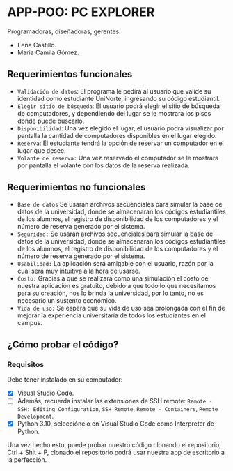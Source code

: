 # APP-POO: PC EXPLORER
Programadoras, diseñadoras, gerentes.
- Lena Castillo.
- Maria Camila Gómez.

## Requerimientos funcionales
- `Validación de datos`: El programa le pedirá al usuario que valide su identidad como estudiante UniNorte, ingresando su código estudiantil.
- `Elegir sitio de búsqueda`: El usuario podrá elegir el sitio de búsqueda de computadores, y dependiendo del lugar se le mostrara los pisos donde puede buscarlo.
- `Disponibilidad`: Una vez elegido el lugar, el usuario podrá visualizar por pantalla la cantidad de computadores disponibles en el lugar elegido.
- `Reserva`: El estudiante tendrá la opción de reservar un computador en el lugar que desee.
- `Volante de reserva:` Una vez reservado el computador se le mostrara por pantalla el volante con los datos de la reserva realizada.

## Requerimientos no funcionales
- `Base de datos` Se usaran archivos secuenciales para simular la base de datos de la universidad, donde se almacenaran los códigos estudiantiles de los alumnos, el registro de disponibilidad de los computadores y el número de reserva generado por el sistema.
- `Seguridad:` Se usaran archivos secuenciales para simular la base de datos de la universidad, donde se almacenaran los códigos estudiantiles de los alumnos, el registro de disponibilidad de los computadores y el número de reserva generado por el sistema.
- `Usabilidad:` La aplicación será amigable con el usuario, razón por la cual será muy intuitiva a la hora de usarse.
- `Costo:` Gracias a que se realizará como una simulación el costo de nuestra aplicación es gratuito, debido a que todo lo que necesitamos para su creación, nos lo brinda la universidad, por lo tanto, no es necesario un sustento económico.
- `Vida de uso:` Se espera que su vida de uso sea prolongada con el fin de mejorar la experiencia universitaria de todos los estudiantes en el campus.

## ¿Cómo probar el código?

### Requisitos
Debe tener instalado en su computador:
- [x] Visual Studio Code.
- [ ] Además, recuerda instalar las extensiones de SSH remote: `Remote - SSH: Editing Configuration`, `SSH Remote`, `Remote - Containers`, `Remote Development`.
- [x] Python 3.10, selecciónelo en Visual Studio Code como Interpreter de Python.

Una vez hecho esto, puede probar nuestro código clonando el repositorio, Ctrl + Shit + P, clonado el repositorio podrá usar nuestra app de escritorio a la perfección.
 
